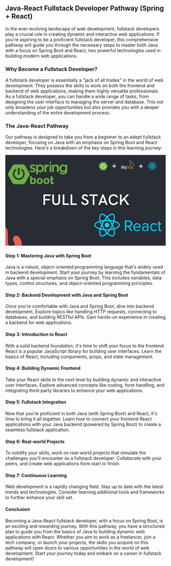 ## Java-React Fullstack Developer Pathway (Spring + React)

In the ever-evolving landscape of web development, fullstack developers play a crucial role in creating dynamic and interactive web applications. If you're aspiring to be a proficient fullstack developer, this comprehensive pathway will guide you through the necessary steps to master both Java with a focus on Spring Boot and React, two powerful technologies used in building modern web applications.

### Why Become a Fullstack Developer?

A fullstack developer is essentially a "jack of all trades" in the world of web development. They possess the skills to work on both the frontend and backend of web applications, making them highly versatile professionals. As a fullstack developer, you can handle a wide range of tasks, from designing the user interface to managing the server and database. This not only broadens your job opportunities but also provides you with a deeper understanding of the entire development process.

### The Java-React Pathway

Our pathway is designed to take you from a beginner to an adept fullstack developer, focusing on Java with an emphasis on Spring Boot and React technologies. Here's a breakdown of the key steps in this learning journey:

![javafullstack.jpg](../images/javafullstack.jpg)

#### Step 1: Mastering Java with Spring Boot

Java is a robust, object-oriented programming language that's widely used in backend development. Start your journey by learning the fundamentals of Java with a special emphasis on Spring Boot. This includes variables, data types, control structures, and object-oriented programming principles.

#### Step 2: Backend Development with Java and Spring Boot

Once you're comfortable with Java and Spring Boot, dive into backend development. Explore topics like handling HTTP requests, connecting to databases, and building RESTful APIs. Gain hands-on experience in creating a backend for web applications.

#### Step 3: Introduction to React

With a solid backend foundation, it's time to shift your focus to the frontend. React is a popular JavaScript library for building user interfaces. Learn the basics of React, including components, props, and state management.

#### Step 4: Building Dynamic Frontend

Take your React skills to the next level by building dynamic and interactive user interfaces. Explore advanced concepts like routing, form handling, and integrating third-party libraries to enhance your web applications.

#### Step 5: Fullstack Integration

Now that you're proficient in both Java (with Spring Boot) and React, it's time to bring it all together. Learn how to connect your frontend React applications with your Java backend (powered by Spring Boot) to create a seamless fullstack application.

#### Step 6: Real-world Projects

To solidify your skills, work on real-world projects that simulate the challenges you'll encounter as a fullstack developer. Collaborate with your peers, and create web applications from start to finish.

#### Step 7: Continuous Learning

Web development is a rapidly changing field. Stay up to date with the latest trends and technologies. Consider learning additional tools and frameworks to further enhance your skill set.

#### Conclusion

Becoming a Java-React fullstack developer, with a focus on Spring Boot, is an exciting and rewarding journey. With this pathway, you have a structured plan to guide you from the basics of Java to building dynamic web applications with React. Whether you aim to work as a freelancer, join a tech company, or launch your projects, the skills you acquire on this pathway will open doors to various opportunities in the world of web development. Start your journey today and embark on a career in fullstack development!